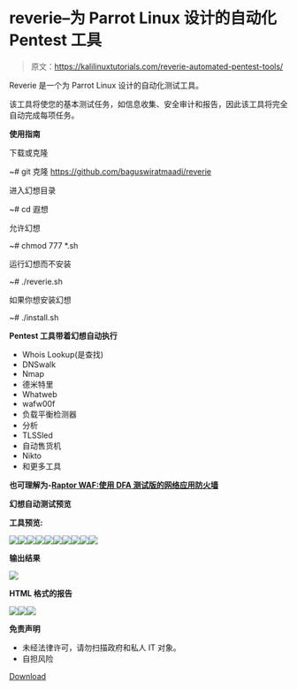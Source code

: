 # reverie–为 Parrot Linux 设计的自动化 Pentest 工具

> 原文：<https://kalilinuxtutorials.com/reverie-automated-pentest-tools/>

Reverie 是一个为 Parrot Linux 设计的自动化测试工具。

该工具将使您的基本测试任务，如信息收集、安全审计和报告，因此该工具将完全自动完成每项任务。

**使用指南**

下载或克隆

~# git 克隆 https://github.com/baguswiratmaadi/reverie

进入幻想目录

~# cd 遐想

允许幻想

~# chmod 777 *.sh

运行幻想而不安装

~# ./reverie.sh

如果你想安装幻想

~# ./install.sh

**Pentest 工具带着幻想自动执行**

*   Whois Lookup(是查找)
*   DNSwalk
*   Nmap
*   德米特里
*   Whatweb
*   wafw00f
*   负载平衡检测器
*   分析
*   TLSSled
*   自动售货机
*   Nikto
*   和更多工具

**也可理解为-[Raptor WAF:使用 DFA 测试版的网络应用防火墙](https://kalilinuxtutorials.com/raptor-waf/)**

**幻想自动测试预览**

**工具预览:**

![](img//26ce8dabbca70ab47603b0f2013f2892.png)![](img//62a6617079f1860c4d2fd47cabab0e08.png)![](img//5b1576554bbad6374d1804e734eddaab.png)![](img//1f28ab206627fbfd1fd81f0d825bcee2.png)![](img//af30122ed8f18b05e2a504be606210de.png)![](img//c60582ab5b169dab957c02377d9e2c23.png)![](img//52b90a2c38a37ebca5c03e44d624ae99.png)![](img//1a32498966945e2c67ef586e99eba8d0.png)![](img//808169f836ea8f7196a85176d88f2df0.png)![](img//526ed17f225f0670278691761ac92228.png)

**输出结果**

![](img//1ee412170c7ee92027f8659bed6e7b49.png)

**HTML 格式的报告**

![](img//84ab3d82d3a163928da7ddaadfe4041d.png)![](img//7f83c8195844139684561434b955d947.png)![](img//88f5490df443c9dc2e49b9e839624b16.png)

**免责声明**

*   未经法律许可，请勿扫描政府和私人 IT 对象。
*   自担风险

[Download](https://github.com/baguswiratmaadi/reverie)